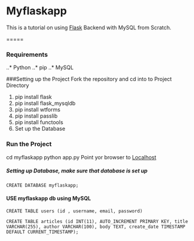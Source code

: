 # Myflaskapp
This is a tutorial on using [Flask](https://github.com/pallets/flask) Backend with MySQL from Scratch. 

=====

### Requirements
..* Python
..* pip
..* MySQL

###Setting up the Project
Fork the repository and cd into to Project Directory
1. pip install flask
2. pip install flask_mysqldb
3. pip install wtforms
4. pip install passlib
5. pip install functools
6. Set up the Database

### Run the Project
cd myflaskapp
python app.py
Point yor browser to [Localhost](https://localhost:5000)


##### Setting up Database, make sure that database is set up
`CREATE DATABASE myflaskapp;`

#### USE myflaskapp db using MySQL
`CREATE TABLE users (id , username, email, password)`

```CREATE TABLE articles (id INT(11), AUTO_INCREMENT PRIMARY KEY, title VARCHAR(255), author VARCHAR(100), body TEXT, create_date TIMESTAMP DEFAULT CURRENT_TIMESTAMP);```